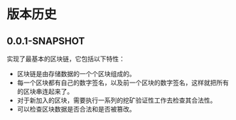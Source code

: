 # 版本历史

## 0.0.1-SNAPSHOT

实现了最基本的区块链，它包括以下特性：

* 区块链是由存储数据的一个个区块组成的。
* 每一个区块都有自己的数字签名，以及前一个区块的数字签名，这样就把所有的区块串连起来了。
* 对于新加入的区块，需要执行一系列的挖矿验证性工作去检查其合法性。
* 可以检查区块数据是否合法和是否被篡改。